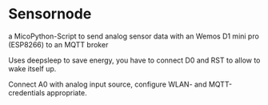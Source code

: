 # Sensornode
a MicoPython-Script to send analog sensor data with an Wemos D1 mini pro (ESP8266) to an MQTT broker

Uses deepsleep to save energy, you have to connect D0 and RST to allow to wake itself up.

Connect A0 with analog input source, configure WLAN- and MQTT-credentials appropriate.

